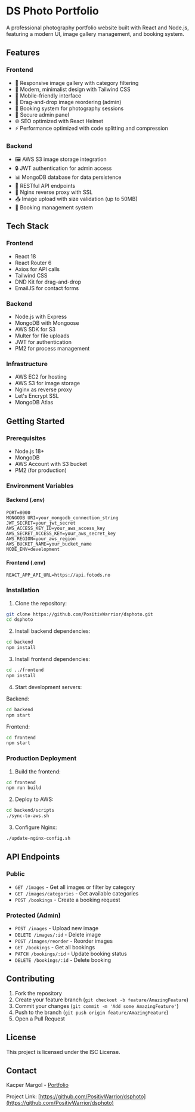 # DS Photo Portfolio

A professional photography portfolio website built with React and Node.js, featuring a modern UI, image gallery management, and booking system.

## Features

### Frontend

-   📸 Responsive image gallery with category filtering
-   🎨 Modern, minimalist design with Tailwind CSS
-   📱 Mobile-friendly interface
-   🔄 Drag-and-drop image reordering (admin)
-   📅 Booking system for photography sessions
-   🔐 Secure admin panel
-   🌐 SEO optimized with React Helmet
-   ⚡ Performance optimized with code splitting and compression

### Backend

-   🖼️ AWS S3 image storage integration
-   🔒 JWT authentication for admin access
-   📊 MongoDB database for data persistence
-   🔄 RESTful API endpoints
-   🚀 Nginx reverse proxy with SSL
-   📤 Image upload with size validation (up to 50MB)
-   📝 Booking management system

## Tech Stack

### Frontend

-   React 18
-   React Router 6
-   Axios for API calls
-   Tailwind CSS
-   DND Kit for drag-and-drop
-   EmailJS for contact forms

### Backend

-   Node.js with Express
-   MongoDB with Mongoose
-   AWS SDK for S3
-   Multer for file uploads
-   JWT for authentication
-   PM2 for process management

### Infrastructure

-   AWS EC2 for hosting
-   AWS S3 for image storage
-   Nginx as reverse proxy
-   Let's Encrypt SSL
-   MongoDB Atlas

## Getting Started

### Prerequisites

-   Node.js 18+
-   MongoDB
-   AWS Account with S3 bucket
-   PM2 (for production)

### Environment Variables

#### Backend (.env)

```
PORT=8000
MONGODB_URI=your_mongodb_connection_string
JWT_SECRET=your_jwt_secret
AWS_ACCESS_KEY_ID=your_aws_access_key
AWS_SECRET_ACCESS_KEY=your_aws_secret_key
AWS_REGION=your_aws_region
AWS_BUCKET_NAME=your_bucket_name
NODE_ENV=development
```

#### Frontend (.env)

```
REACT_APP_API_URL=https://api.fotods.no
```

### Installation

1. Clone the repository:

```bash
git clone https://github.com/PositivWarrior/dsphoto.git
cd dsphoto
```

2. Install backend dependencies:

```bash
cd backend
npm install
```

3. Install frontend dependencies:

```bash
cd ../frontend
npm install
```

4. Start development servers:

Backend:

```bash
cd backend
npm start
```

Frontend:

```bash
cd frontend
npm start
```

### Production Deployment

1. Build the frontend:

```bash
cd frontend
npm run build
```

2. Deploy to AWS:

```bash
cd backend/scripts
./sync-to-aws.sh
```

3. Configure Nginx:

```bash
./update-nginx-config.sh
```

## API Endpoints

### Public

-   `GET /images` - Get all images or filter by category
-   `GET /images/categories` - Get available categories
-   `POST /bookings` - Create a booking request

### Protected (Admin)

-   `POST /images` - Upload new image
-   `DELETE /images/:id` - Delete image
-   `POST /images/reorder` - Reorder images
-   `GET /bookings` - Get all bookings
-   `PATCH /bookings/:id` - Update booking status
-   `DELETE /bookings/:id` - Delete booking

## Contributing

1. Fork the repository
2. Create your feature branch (`git checkout -b feature/AmazingFeature`)
3. Commit your changes (`git commit -m 'Add some AmazingFeature'`)
4. Push to the branch (`git push origin feature/AmazingFeature`)
5. Open a Pull Request

## License

This project is licensed under the ISC License.

## Contact

Kacper Margol - [Portfolio](https://kacpermargol.eu)

Project Link: [https://github.com/PositivWarrior/dsphoto](https://github.com/PositivWarrior/dsphoto)
